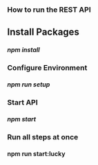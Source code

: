 ### How to run the REST API

## Install Packages
##### npm install

### Configure Environment
##### npm run setup


### Start API
##### npm start


### Run all steps at once
#### npm run start:lucky